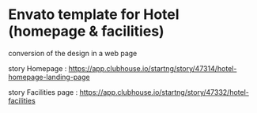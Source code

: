 # Envato template for Hotel (homepage & facilities)

conversion of the design in a web page

story Homepage : https://app.clubhouse.io/startng/story/47314/hotel-homepage-landing-page

story Facilities page : https://app.clubhouse.io/startng/story/47332/hotel-facilities
